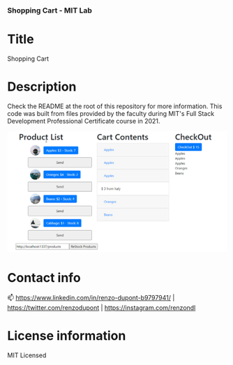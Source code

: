 ### Shopping Cart - MIT Lab

# Title

Shopping Cart

# Description

Check the README at the root of this repository for more information.
This code was built from files provided by the faculty during MIT's Full Stack Development Professional Certificate course in 2021.

<img src="preview.jpg" />

# Contact info

📫 https://www.linkedin.com/in/renzo-dupont-b9797941/ | https://twitter.com/renzodupont | https://instagram.com/renzondl

# License information

MIT Licensed
